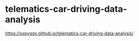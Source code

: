 # telematics-car-driving-data-analysis


https://sxpyggy.github.io/telematics-car-driving-data-analysis/
